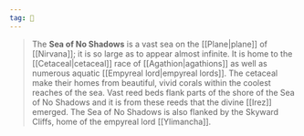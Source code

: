 ```yaml
---
tag: 🌊
---
```

> The **Sea of No Shadows** is a vast sea on the [[Plane|plane]] of [[Nirvana]]; it is so large as to appear almost infinite. It is home to the [[Cetaceal|cetaceal]] race of [[Agathion|agathions]] as well as numerous aquatic [[Empyreal lord|empyreal lords]]. The cetaceal make their homes from beautiful, vivid corals within the coolest reaches of the sea. Vast reed beds flank parts of the shore of the Sea of No Shadows and it is from these reeds that the divine [[Irez]] emerged. The Sea of No Shadows is also flanked by the Skyward Cliffs, home of the empyreal lord [[Ylimancha]].








